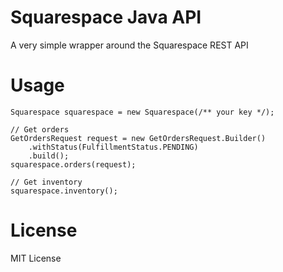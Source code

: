 # Squarespace Java API

A very simple wrapper around the Squarespace REST API

# Usage

```
Squarespace squarespace = new Squarespace(/** your key */);

// Get orders
GetOrdersRequest request = new GetOrdersRequest.Builder()
    .withStatus(FulfillmentStatus.PENDING)
    .build();
squarespace.orders(request);

// Get inventory
squarespace.inventory();
```

# License

MIT License
